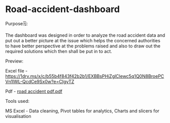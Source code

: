 # Road-accident-dashboard
Purpose🗒️:

The dashboard was designed in order to analyze the road accident data and put out a better picture at the issue which helps the concerned authorities to have better perspective at the problems raised and also to draw out the required solutions which then shall be put in to act.

Preview:

Excel file - https://1drv.ms/x/c/b55b4f843f42b2b1/EXBBsPHiZglClewc5q1Q0N8BroePCVn1lWL-QcdCe9Sx0w?e=CIgyTZ

Pdf - [road accident pdf.pdf](https://github.com/user-attachments/files/22238205/road.accident.pdf.pdf)

Tools used:

MS Excel - Data cleaning, Pivot tables for analytics, Charts and slicers for visualisation
